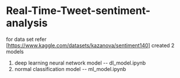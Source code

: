 # Real-Time-Tweet-sentiment-analysis
for data set refer [https://www.kaggle.com/datasets/kazanova/sentiment140]
created 2 models
1. deep learning neural network model -- dl_model.ipynb
2. normal classification model -- ml_model.ipynb
